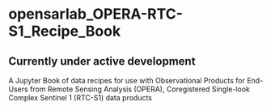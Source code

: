 # opensarlab_OPERA-RTC-S1_Recipe_Book

## Currently under active development

A Jupyter Book of data recipes for use with Observational Products for End-Users from Remote Sensing Analysis (OPERA), Coregistered Single-look Complex Sentinel 1 (RTC-S1) data products
